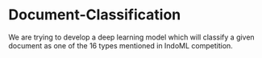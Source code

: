 # Document-Classification
We are trying to develop a deep learning model which will classify a given document as one of the 16 types mentioned in IndoML competition.
